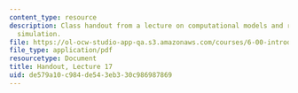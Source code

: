 ```yaml
---
content_type: resource
description: Class handout from a lecture on computational models and random walk
  simulation.
file: https://ol-ocw-studio-app-qa.s3.amazonaws.com/courses/6-00-introduction-to-computer-science-and-programming-fall-2008/de579a10c984de543eb330c986987869_lec17.pdf
file_type: application/pdf
resourcetype: Document
title: Handout, Lecture 17
uid: de579a10-c984-de54-3eb3-30c986987869
---
```

